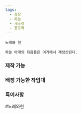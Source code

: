 ```yaml
---
tags:
  - 심장
  - 하늘
  - 새소리
  - 몽로학
---
```


```
노래와 현

하늘 아래의 화음들은 여기에서 재생산된다.
```


### 제작 가능



### 배정 가능한 작업대



### 특이사항


#노래와현
